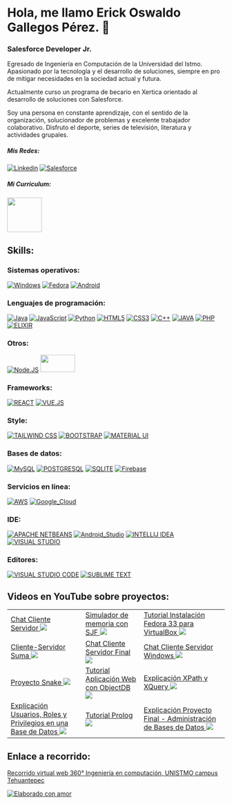 # Hola, me llamo Erick Oswaldo Gallegos Pérez. 👋
### Salesforce Developer Jr. 


Egresado de Ingeniería en Computación de la Universidad del Istmo. Apasionado por la tecnología y el desarrollo de soluciones, siempre en pro de mitigar necesidades en la sociedad actual y futura.

Actualmente curso un programa de becario en Xertica orientado al desarrollo de soluciones con Salesforce.

Soy una persona en constante aprendizaje, con el sentido de la organización, solucionador de problemas y excelente trabajador colaborativo. Disfruto el deporte, series de televisión, literatura y actividades grupales.

##### Mis Redes: 
[![Linkedin](https://img.shields.io/badge/LinkedIn-0077B5?style=for-the-badge&logo=linkedin&logoColor=white)](https://www.linkedin.com/in/erick-oswaldo-gp) 
[![Salesforce](https://img.shields.io/badge/Salesforce-00A1E0?style=for-the-badge&logo=Salesforce&logoColor=white)](https://trailblazer.me/id/erickgp)

##### Mi Curriculum:

<a href="https://drive.google.com/file/d/1eSIuGPmMjLogcNdRU0LkOshGtsTQVDky/view?usp=sharing">
    <img src="https://cdn-icons-png.flaticon.com/512/3589/3589055.png" width="80" height="80" />
</a>

## Skills:
### Sistemas operativos:
[![Windows](https://img.shields.io/badge/Windows-0078D6?style=for-the-badge&logo=windows&logoColor=white)]()
[![Fedora](https://img.shields.io/badge/Fedora-294172?style=for-the-badge&logo=fedora&logoColor=white)]()
[![Android](https://img.shields.io/badge/Android-3DDC84?style=for-the-badge&logo=android&logoColor=white&labelColor=101010)]()
</br>
### Lenguajes de programación:
[![Java](https://img.shields.io/badge/Java-007396?style=for-the-badge&logo=java&logoColor=white&labelColor=101010)]()
[![JavaScript](https://img.shields.io/badge/JavaScript-F7DF1E?style=for-the-badge&logo=javascript&logoColor=black)]()
[![Python](https://img.shields.io/badge/Python-3776AB?style=for-the-badge&logo=python&logoColor=white)]()
[![HTML5](https://img.shields.io/badge/HTML5-E34F26?style=for-the-badge&logo=html5&logoColor=white)]()
[![CSS3](https://img.shields.io/badge/CSS3-1572B6?style=for-the-badge&logo=css3&logoColor=white)]()
[![C++](https://img.shields.io/badge/C%2B%2B-00599C?style=for-the-badge&logo=c%2B%2B&logoColor=white)]()
[![JAVA](https://img.shields.io/badge/Java-ED8B00?style=for-the-badge&logo=java&logoColor=white)]()
[![PHP](https://img.shields.io/badge/PHP-777BB4?style=for-the-badge&logo=php&logoColor=white)]()
[![ELIXIR](https://img.shields.io/badge/Elixir-4B275F?style=for-the-badge&logo=elixir&logoColor=white)]()

### Otros:
[![Node.JS](https://img.shields.io/badge/Node.JS-339933?style=for-the-badge&logo=node.js&logoColor=white&labelColor=101010)]()
<img src="https://image4.owler.com/logo/gearset_owler_20210217_204824_original.png" width="80" height="40" />

### Frameworks:
[![REACT](https://img.shields.io/badge/React-20232A?style=for-the-badge&logo=react&logoColor=61DAFB)]()
[![VUE.JS](https://img.shields.io/badge/Vue.js-35495E?style=for-the-badge&logo=vue.js&logoColor=4FC08D)]()


### Style:
[![TAILWIND CSS](https://img.shields.io/badge/Tailwind_CSS-38B2AC?style=for-the-badge&logo=tailwind-css&logoColor=white)]()
[![BOOTSTRAP](https://img.shields.io/badge/Tailwind_CSS-38B2AC?style=for-the-badge&logo=tailwind-css&logoColor=white)]()
[![MATERIAL UI](https://img.shields.io/badge/Material--UI-0081CB?style=for-the-badge&logo=material-ui&logoColor=white)]()

### Bases de datos:
[![MySQL](https://img.shields.io/badge/MySQL-00000F?style=for-the-badge&logo=mysql&logoColor=white)]()
[![POSTGRESQL](https://img.shields.io/badge/PostgreSQL-316192?style=for-the-badge&logo=postgresql&logoColor=white)]()
[![SQLITE](https://img.shields.io/badge/SQLite-07405E?style=for-the-badge&logo=sqlite&logoColor=white)]()
[![Firebase](https://img.shields.io/badge/Firebase-FFCA28?style=for-the-badge&logo=firebase&logoColor=white&labelColor=101010)]()

### Servicios en línea:
[![AWS](https://img.shields.io/badge/AWS-232F3E?style=for-the-badge&logo=amazon-aws&logoColor=white&labelColor=101010)]()
[![Google_Cloud](https://img.shields.io/badge/Google_Cloud-4285F4?style=for-the-badge&logo=googlecloud&logoColor=white&labelColor=101010)]()

### IDE:
[![APACHE NETBEANS](https://img.shields.io/badge/apache%20netbeans-1B6AC6?style=for-the-badge&logo=apache%20netbeans%20IDE&logoColor=white)]()
[![Android_Studio](https://img.shields.io/badge/Android_Studio-3DDC84?style=for-the-badge&logo=android-studio&logoColor=white&labelColor=101010)]()
[![INTELLIJ IDEA](https://img.shields.io/badge/IntelliJ_IDEA-000000.svg?style=for-the-badge&logo=intellij-idea&logoColor=white)]()
[![VISUAL STUDIO](https://img.shields.io/badge/Visual_Studio-5C2D91?style=for-the-badge&logo=visual%20studio&logoColor=white)]()

### Editores:
[![VISUAL STUDIO CODE](https://img.shields.io/badge/Visual_Studio_Code-0078D4?style=for-the-badge&logo=visual%20studio%20code&logoColor=white)]()
[![SUBLIME TEXT](https://img.shields.io/badge/sublime_text-%23575757.svg?&style=for-the-badge&logo=sublime-text&logoColor=important)]()

## Videos en YouTube sobre proyectos:



<table style="width:100%">
   <tr>
    <td>
	       <a href="https://www.youtube.com/watch?v=BAwdHc8oqLo"> Chat Cliente Servidor
  		    <img src="https://img.youtube.com/vi/BAwdHc8oqLo/maxresdefault.jpg">
	       </a>
	  </td>
    <td>
	       <a href="https://youtu.be/MiGkbP05RI0"> Simulador de memoria con SJF
  		    <img src="https://img.youtube.com/vi/MiGkbP05RI0/maxresdefault.jpg">
	       </a>
	  </td>
    <td>
	       <a href="https://youtu.be/KiBPBfzNUNk"> Tutorial Instalación Fedora 33 para VirtualBox
  		    <img src="https://img.youtube.com/vi/KiBPBfzNUNk/maxresdefault.jpg">
	       </a>
	  </td>
   </tr>
   <tr>
    <td>
	       <a href="https://youtu.be/dPjoKD58k4M"> Cliente-Servidor Suma
  		    <img src="https://img.youtube.com/vi/dPjoKD58k4M/maxresdefault.jpg">
	       </a>
	  </td>
	  <td>
	       <a href="https://youtu.be/Vh2D-4LZO00"> Chat Cliente Servidor Final
  		    <img src="https://img.youtube.com/vi/Vh2D-4LZO00/maxresdefault.jpg">
	       </a>
	  </td>
    <td>
	       <a href="https://youtu.be/nzxke5Q5YL8"> Chat Cliente Servidor Windows
  		    <img src="https://img.youtube.com/vi/nzxke5Q5YL8/maxresdefault.jpg">
	       </a>
	  </td>
   </tr>
   <tr>
     <td>
	       <a href="https://youtu.be/C-u8yPJqZmM"> Proyecto Snake
  		    <img src="https://img.youtube.com/vi/C-u8yPJqZmM/0.jpg">
	       </a>
	  </td>
	  <td>
	       <a href="https://youtu.be/mu1U5LL5XE0"> Tutorial Aplicación Web con ObjectDB
  		    <img src="https://img.youtube.com/vi/mu1U5LL5XE0/maxresdefault.jpg">
	       </a>
	  </td>
    <td>
	       <a href="https://youtu.be/jSMVhUO5TPw"> Explicación XPath y XQuery
  		    <img src="https://img.youtube.com/vi/jSMVhUO5TPw/maxresdefault.jpg">
	       </a>
	  </td>
  </tr>
  <tr>
     <td>
	       <a href="https://youtu.be/8LMN4wYqdWc"> Explicación Usuarios, Roles y Privilegios en una Base de Datos
  		    <img src="https://img.youtube.com/vi/8LMN4wYqdWc/maxresdefault.jpg">
	       </a>
	  </td>
	  <td>
	       <a href="https://youtu.be/vo0OGO3S1dA"> Tutorial Prolog
  		    <img src="https://img.youtube.com/vi/vo0OGO3S1dA/maxresdefault.jpg">
	       </a>
	  </td>
    <td>
	       <a href="https://youtu.be/-Xf1BYbBYfU"> Explicación Proyecto Final - Administración de Bases de Datos
  		    <img src="https://img.youtube.com/vi/-Xf1BYbBYfU/maxresdefault.jpg">
	       </a>
	  </td>
  </tr>
</table>
</table>


## Enlace a recorrido:

[Recorrido virtual web 360° Ingeniería en computación, UNISTMO campus Tehuantepec](https://app.lapentor.com/sphere/unistmo-ciees "@embed")


[![Elaborado con amor](http://ForTheBadge.com/images/badges/built-with-love.svg)]()
